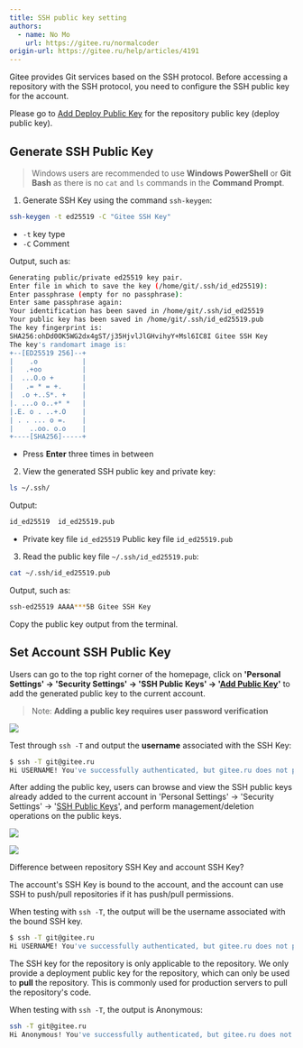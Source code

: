 ```yaml
---
title: SSH public key setting
authors:
  - name: No Mo
    url: https://gitee.ru/normalcoder
origin-url: https://gitee.ru/help/articles/4191
---
```


Gitee provides Git services based on the SSH protocol. Before accessing a repository with the SSH protocol, you need to configure the SSH public key for the account.

Please go to [Add Deploy Public Key](/repository/ssh-key/generate-and-add-ssh-public-key) for the repository public key (deploy public key).

## Generate SSH Public Key

> Windows users are recommended to use **Windows PowerShell** or **Git Bash** as there is no `cat` and `ls` commands in the **Command Prompt**.

1. Generate SSH Key using the command `ssh-keygen`:

```bash
ssh-keygen -t ed25519 -C "Gitee SSH Key"
```

* `-t` key type
* `-C` Comment

Output, such as:

```bash
Generating public/private ed25519 key pair.
Enter file in which to save the key (/home/git/.ssh/id_ed25519):
Enter passphrase (empty for no passphrase):
Enter same passphrase again:
Your identification has been saved in /home/git/.ssh/id_ed25519
Your public key has been saved in /home/git/.ssh/id_ed25519.pub
The key fingerprint is:
SHA256:ohDd0OK5WG2dx4gST/j35HjvlJlGHvihyY+Msl6IC8I Gitee SSH Key
The key's randomart image is:
+--[ED25519 256]--+
|    .o           |
|   .+oo          |
|  ...O.o +       |
|   .= * = +.     |
|  .o +..S*. +    |
|. ...o o..+* *   |
|.E. o . ..+.O    |
| . . ... o =.    |
|    ..oo. o.o    |
+----[SHA256]-----+
```

* Press **Enter** three times in between

2. View the generated SSH public key and private key:

```bash
ls ~/.ssh/
```

Output:

```bash
id_ed25519  id_ed25519.pub
```

* Private key file `id_ed25519`
Public key file `id_ed25519.pub`

3. Read the public key file `~/.ssh/id_ed25519.pub`:

```bash
cat ~/.ssh/id_ed25519.pub
```

Output, such as:

```bash
ssh-ed25519 AAAA***5B Gitee SSH Key
```

Copy the public key output from the terminal.

## Set Account SSH Public Key

Users can go to the top right corner of the homepage, click on **'Personal Settings' -> 'Security Settings' -> 'SSH Public Keys' -> '[Add Public Key](https://gitee.ru/profile/sshkeys)'** to add the generated public key to the current account.

> Note: **Adding a public key requires user password verification**

![](SSH%E5%85%AC%E9%92%A5%E8%AE%BE%E7%BD%AE.assets/image.png)

Test through `ssh -T` and output the **username** associated with the SSH Key:

```bash
$ ssh -T git@gitee.ru
Hi USERNAME! You've successfully authenticated, but gitee.ru does not provide shell access.
```

After adding the public key, users can browse and view the SSH public keys already added to the current account in 'Personal Settings' -> 'Security Settings' -> '[SSH Public Keys](https://gitee.ru/profile/sshkeys)', and perform management/deletion operations on the public keys.

![](SSH%E5%85%AC%E9%92%A5%E8%AE%BE%E7%BD%AE.assets/image-1.png)

![](SSH%E5%85%AC%E9%92%A5%E8%AE%BE%E7%BD%AE.assets/image-2.png)

Difference between repository SSH Key and account SSH Key?

The account's SSH Key is bound to the account, and the account can use SSH to push/pull repositories if it has push/pull permissions.

When testing with `ssh -T`, the output will be the username associated with the bound SSH key.

```bash
$ ssh -T git@gitee.ru
Hi USERNAME! You've successfully authenticated, but gitee.ru does not provide shell access.
```

The SSH key for the repository is only applicable to the repository. We only provide a deployment public key for the repository, which can only be used to **pull** the repository. This is commonly used for production servers to pull the repository's code.

When testing with `ssh -T`, the output is Anonymous:

```bash
ssh -T git@gitee.ru
Hi Anonymous! You've successfully authenticated, but gitee.ru does not provide shell access.
```